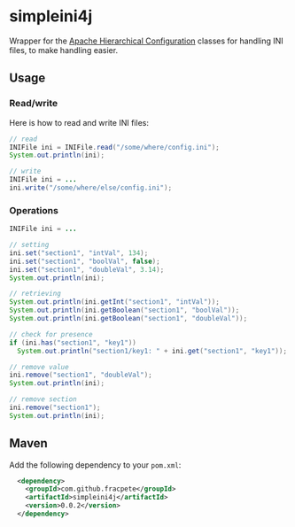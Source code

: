 # simpleini4j
Wrapper for the [Apache Hierarchical Configuration](https://commons.apache.org/proper/commons-configuration/) 
classes for handling INI files, to make handling easier.

## Usage

### Read/write
Here is how to read and write INI files:

```java
// read
INIFile ini = INIFile.read("/some/where/config.ini");
System.out.println(ini);
```

```java
// write
INIFile ini = ...
ini.write("/some/where/else/config.ini");
```

### Operations

```java
INIFile ini = ...

// setting
ini.set("section1", "intVal", 134);
ini.set("section1", "boolVal", false);
ini.set("section1", "doubleVal", 3.14);
System.out.println(ini);

// retrieving
System.out.println(ini.getInt("section1", "intVal"));
System.out.println(ini.getBoolean("section1", "boolVal"));
System.out.println(ini.getBoolean("section1", "doubleVal"));

// check for presence
if (ini.has("section1", "key1"))
  System.out.println("section1/key1: " + ini.get("section1", "key1"));

// remove value
ini.remove("section1", "doubleVal");
System.out.println(ini);

// remove section
ini.remove("section1");
System.out.println(ini);
```

## Maven
Add the following dependency to your `pom.xml`:
```xml
  <dependency>
    <groupId>com.github.fracpete</groupId>
    <artifactId>simpleini4j</artifactId>
    <version>0.0.2</version>
  </dependency>
```
